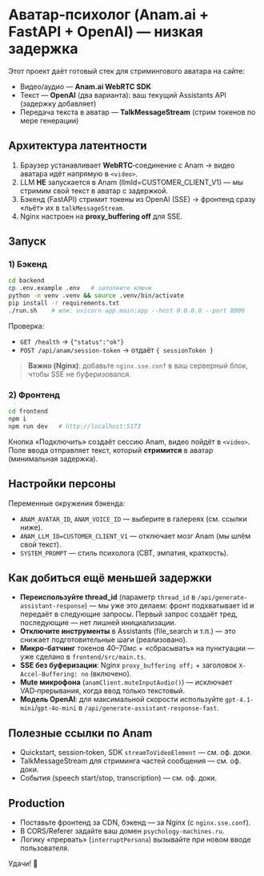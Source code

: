 # Аватар‑психолог (Anam.ai + FastAPI + OpenAI) — низкая задержка

Этот проект даёт готовый стек для стримингового аватара на сайте:
- Видео/аудио — **Anam.ai WebRTC SDK**
- Текст — **OpenAI** (два варианта): ваш текущий Assistants API (задержку добавляет)
- Передача текста в аватар — **TalkMessageStream** (стрим токенов по мере генерации)

## Архитектура латентности

1. Браузер устанавливает **WebRTC**‑соединение с Anam → видео аватара идёт напрямую в `<video>`.
2. LLM **НЕ** запускается в Anam (llmId=CUSTOMER_CLIENT_V1) — мы стримим свой текст в аватар с задержкой.
3. Бэкенд (FastAPI) стримит токены из OpenAI (SSE) → фронтенд сразу «льёт» их в `talkMessageStream`.
4. Nginx настроен на **proxy_buffering off** для SSE.

## Запуск

### 1) Бэкенд

```bash
cd backend
cp .env.example .env   # заполните ключи
python -m venv .venv && source .venv/bin/activate
pip install -r requirements.txt
./run.sh    # или: uvicorn app.main:app --host 0.0.0.0 --port 8000
```

Проверка:
- `GET /health` → `{"status":"ok"}`
- `POST /api/anam/session-token` → отдаёт `{ sessionToken }`

> **Важно (Nginx)**: добавьте `nginx.sse.conf` в ваш серверный блок, чтобы SSE не буферизовался.

### 2) Фронтенд

```bash
cd frontend
npm i
npm run dev   # http://localhost:5173
```

Кнопка «Подключить» создаёт сессию Anam, видео пойдёт в `<video>`.  
Поле ввода отправляет текст, который **стримится** в аватар (минимальная задержка).

## Настройки персоны

Переменные окружения бэкенда:
- `ANAM_AVATAR_ID`, `ANAM_VOICE_ID` — выберите в галереях (см. ссылки ниже).
- `ANAM_LLM_ID=CUSTOMER_CLIENT_V1` — отключает мозг Anam (мы шлём свой текст).
- `SYSTEM_PROMPT` — стиль психолога (CBT, эмпатия, краткость).

## Как добиться ещё меньшей задержки

- **Переиспользуйте thread_id** (параметр `thread_id` в `/api/generate-assistant-response`) — мы уже это делаем: фронт подхватывает id и передаёт в следующие запросы. Первый запрос создаёт тред, последующие — нет лишней инициализации.
- **Отключите инструменты** в Assistants (file_search и т.п.) — это снижает подготовительные шаги (реализовано).
- **Микро-батчинг** токенов 40–70мс + «сбрасывать» на пунктуации — уже сделано в `frontend/src/main.ts`.
- **SSE без буферизации**: Nginx `proxy_buffering off;` + заголовок `X-Accel-Buffering: no` (включено).
- **Mute микрофона** (`anamClient.muteInputAudio()`) — исключает VAD‑прерывания, когда ввод только текстовый.
- **Модель OpenAI**: для максимальной скорости используйте `gpt-4.1-mini`/`gpt-4o-mini` в `/api/generate-assistant-response-fast`.

## Полезные ссылки по Anam

- Quickstart, session‑token, SDK `streamToVideoElement` — см. оф. доки.  
- TalkMessageStream для стриминга частей сообщения — см. оф. доки.
- События (speech start/stop, transcription) — см. оф. доки.

## Production
- Поставьте фронтенд за CDN, бэкенд — за Nginx (с `nginx.sse.conf`).
- В CORS/Referer задайте ваш домен `psychology-machines.ru`.
- Логику «прервать» (`interruptPersona`) вызывайте при новом вводе пользователя.

Удачи! 💙
